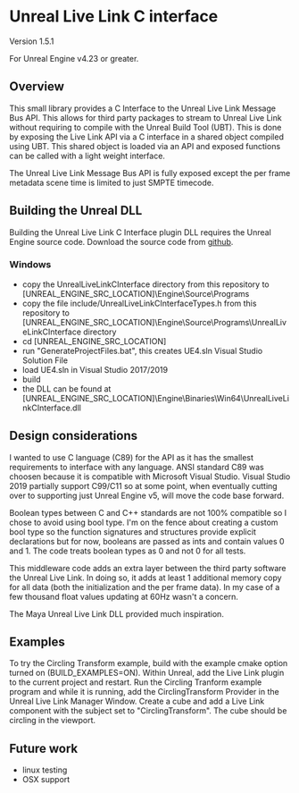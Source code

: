 # Unreal Live Link C interface
Version 1.5.1

For Unreal Engine v4.23 or greater.

## Overview

This small library provides a C Interface to the Unreal Live Link Message Bus API.   This allows for third party packages to stream to Unreal Live Link without requiring to compile with the Unreal Build Tool (UBT).   This is done by exposing the Live Link API via a C interface in a shared object compiled using UBT.    This shared object is loaded via an API and exposed functions can be called with a light weight interface.

The Unreal Live Link Message Bus API is fully exposed except the per frame metadata scene time is limited to just SMPTE timecode.  

## Building the Unreal DLL

Building the Unreal Live Link C Interface plugin DLL requires the Unreal Engine source code.   Download the source code from [github](https://github.com/EpicGames/UnrealEngine).

### Windows

 * copy the UnrealLiveLinkCInterface directory from this repository to [UNREAL_ENGINE_SRC_LOCATION]\Engine\Source\Programs
 * copy the file include/UnrealLiveLinkCInterfaceTypes.h from this repository to [UNREAL_ENGINE_SRC_LOCATION]\Engine\Source\Programs\UnrealLiveLinkCInterface directory
 * cd [UNREAL_ENGINE_SRC_LOCATION]
 * run "GenerateProjectFiles.bat", this creates UE4.sln Visual Studio Solution File
 * load UE4.sln in Visual Studio 2017/2019
 * build
 * the DLL can be found at [UNREAL_ENGINE_SRC_LOCATION]\Engine\Binaries\Win64\UnrealLiveLinkCInterface.dll

## Design considerations

I wanted to use C language (C89) for the API as it has the smallest requirements to interface with any language.  ANSI standard C89 was choosen because it is compatible with Microsoft Visual Studio.  Visual Studio 2019 partially support C99/C11 so at some point, when eventually cutting over to supporting just Unreal Engine v5, will move the code base forward.

Boolean types between C and C++ standards are not 100% compatible so I chose to avoid using bool type.  I'm on the fence about creating a custom bool type so the function signatures and structures provide explicit declarations but for now, booleans are passed as ints and contain values 0 and 1.  The code treats boolean types as 0 and not 0 for all tests.  

This middleware code adds an extra layer between the third party software the Unreal Live Link.  In doing so, it adds at least 1 additional memory copy for all data (both the initialization and the per frame data).  In my case of a few thousand float values updating at 60Hz wasn't a concern.

The Maya Unreal Live Link DLL provided much inspiration.

## Examples

To try the Circling Transform example, build with the example cmake option turned on (BUILD_EXAMPLES=ON).  Within Unreal, add the Live Link plugin to the current project and restart.   Run the Circling Tranform example program and while it is running, add the CirclingTransform Provider in the Unreal Live Link Manager Window.  Create a cube and add a Live Link component with the subject set to "CirclingTransform".   The cube should be circling in the viewport.

## Future work

 * linux testing
 * OSX support
